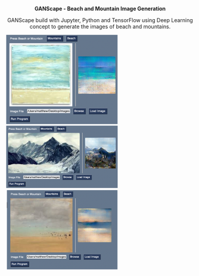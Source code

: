 <p align="center">
  <b>
GANScape - Beach and Mountain Image Generation
  </b>
</p>
<p align="center">
GANScape build with Jupyter, Python and TensorFlow using Deep Learning concept to generate the images of beach and mountains.
</p>

<div class="row">
  <img width="300" src="https://github.com/matthewbridger/Beach-image-generation/blob/main/Images/beachTest.png" alt="Beach1">
  <img width="300" src="https://github.com/matthewbridger/Beach-image-generation/blob/main/Images/mountain.png" alt="Mountain">
  <img width="300" src="https://github.com/matthewbridger/Beach-image-generation/blob/main/Images/beach2.png" alt="Beach2">
</div>



